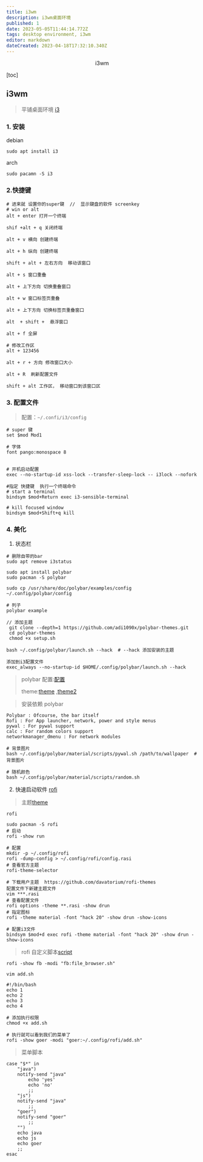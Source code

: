 ```yaml
---
title: i3wm
description: i3wm桌面环境
published: 1
date: 2023-05-05T11:44:14.772Z
tags: desktop environment, i3wm
editor: markdown
dateCreated: 2023-04-18T17:32:10.340Z
---
```


<center>i3wm</center>



[toc]





## i3wm 

> 平铺桌面环境 [i3](https://github.com/i3/i3)





### 1. 安装

debian

```shell
sudo apt install i3 
```

arch

```shell
sudo pacamn -S i3
```



### 2.快捷键

```shell
# 进来就 设置你的super键  //  显示键盘的软件 screenkey
# win or alt
alt + enter 打开一个终端

shif +alt + q 关闭终端

alt + v 横向 创建终端

alt + h 纵向 创建终端

shift + alt + 左右方向  移动该窗口

alt + s 窗口重叠 

alt + 上下方向 切换重叠窗口

alt + w 窗口标签页重叠 

alt + 上下方向 切换标签页重叠窗口

alt  + shift +  悬浮窗口

alt + f 全屏

# 修改工作区
alt + 123456

alt + r + 方向 修改窗口大小

alt + R  刷新配置文件

shift + alt 工作区， 移动窗口到该窗口区
```



### 3. 配置文件

> 配置：`~/.confi/i3/config`

```shell
# super 键
set $mod Mod1

# 字体
font pango:monospace 8


# 开机启动配置
exec --no-startup-id xss-lock --transfer-sleep-lock -- i3lock --nofork

#指定 快捷键  执行一个终端命令
# start a terminal
bindsym $mod+Return exec i3-sensible-terminal

# kill focused window
bindsym $mod+Shift+q kill
```



### 4. 美化



1. 状态栏

```shell
# 删除自带的bar
sudo apt remove i3status

sudo apt install polybar
sudo pacman -S polybar 

sudo cp /usr/share/doc/polybar/examples/config ~/.config/polybar/config

# 列子 
polybar example

// 添加主题
 git clone --depth=1 https://github.com/adi1090x/polybar-themes.git
 cd polybar-themes
 chmod +x setup.sh

bash ~/.config/polybar/launch.sh --hack  # --hack 添加安装的主题

添加到i3配置文件
exec_always --no-startup-id $HOME/.config/polybar/launch.sh --hack
```

> polybar 配置:[配置](https://zhuanlan.zhihu.com/p/385584238) 
>
> theme:[theme](https://github.com/adi1090x/polybar-themes) ,[theme2](https://github.com/zunpeng/polybar)



> 安装依赖 polybar

```shell
Polybar : Ofcourse, the bar itself
Rofi : For App launcher, network, power and style menus
pywal : For pywal support
calc : For random colors support
networkmanager_dmenu : For network modules
```

```shell
# 背景图片
bash ~/.config/polybar/material/scripts/pywal.sh /path/to/wallpaper  # 背景图片

# 随机颜色
bash ~/.config/polybar/material/scripts/random.sh
```





2. 快速启动软件 [rofi ](https://github.com/davatorium/rofi) 

> 主题[theme](https://github.com/davatorium/rofi-themes)

```shell
rofi 

sudo pacman -S rofi
# 启动
rofi -show run 

# 配置
mkdir -p ~/.config/rofi
rofi -dump-config > ~/.config/rofi/config.rasi
# 查看官方主题
rofi-theme-selector 

# 下载用户主题  https://github.com/davatorium/rofi-themes
配置文件下新建主题文件  
vim ***.rasi
# 查看配置文件
rofi options -theme **.rasi -show drun
# 指定图标
rofi -theme material -font "hack 20" -show drun -show-icons

# 配置i3文件
bindsym $mod+d exec rofi -theme material -font "hack 20" -show drun -show-icons
```

> rofi 自定义脚本[script](https://github.com/davatorium/rofi/blob/next/doc/rofi-script.5.markdown)

```shell
rofi -show fb -modi "fb:file_browser.sh"

vim add.sh 

#!/bin/bash
echo 1
echo 2
echo 3
echo 4

# 添加执行权限
chmod +x add.sh

# 执行就可以看到我们的菜单了
rofi -show goer -modi "goer:~/.config/rofi/add.sh"
```

> 菜单脚本

```shell
case "$*" in 
	"java")
	notify-send "java"
		echo 'yes'
		echo 'no'
		;;
	"js")
	notify-send "java"
		;;
	"goer")
	notify-send "goer"	
		;;
	"")
	echo java
	echo js
	echo goer
	;;
esac
```






